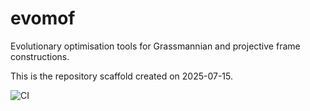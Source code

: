 # evomof

Evolutionary optimisation tools for Grassmannian and projective frame constructions.

This is the repository scaffold created on 2025-07-15.

![CI](https://github.com/your-username/evomof/actions/workflows/ci.yml/badge.svg)
